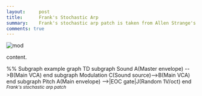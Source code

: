 ```yaml
---
layout:     post
title:      Frank's Stochastic Arp
summary:    Frank's stochastic arp patch is taken from Allen Strange's book.
comments: true
---
```

<img src="{{ site.baseurl }}/images/mod1.jpg" alt="mod" class="avatar" />

content.

[//]: <> (https://knsv.github.io/mermaid/#styling-and-classes)
<div class="mermaid">
 %% Subgraph example
 graph TD
         subgraph Sound
         A(Master envelope) -->B(Main VCA)
         end
         subgraph Modulation
         C(Sound source)-->B(Main VCA)
         end
         subgraph Pitch
         A(Main envelope) -->|EOC gate|J(Random 1V/oct)
         end
</div>
<sup><i>Frank's stochastic arp patch</i></sup>


